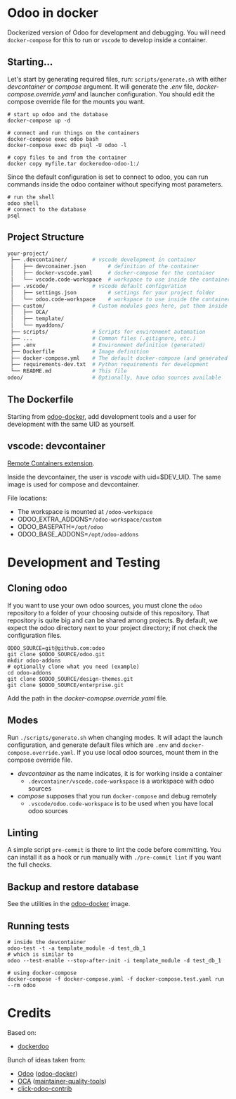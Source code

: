 # Odoo in docker

Dockerized version of Odoo for development and debugging.
You will need `docker-compose` for this to run or `vscode` to develop inside
a container.

## Starting...

Let's start by generating required files, run:
`scripts/generate.sh` with either *devcontainer* or *compose* argument.
It will generate the *.env* file, *docker-compose.override.yaml* and
launcher configuration.
You should edit the compose override file for the mounts you want.

```shell
# start up odoo and the database
docker-compose up -d

# connect and run things on the containers
docker-compose exec odoo bash
docker-compose exec db psql -U odoo -l

# copy files to and from the container
docker copy myfile.tar dockerodoo-odoo-1:/
```

Since the default configuration is set to connect to odoo, you can run
commands inside the odoo container without specifying most parameters.

``` shell
# run the shell
odoo shell
# connect to the database
psql
```

## Project Structure

```bash
your-project/
 ├── .devcontainer/        # vscode development in container
 │   ├── devconainer.json       # definition of the container
 │   ├── docker-vscode.yaml     # docker-compose for the container
 │   └── vscode.code-workspace  # workspace to use inside the container
 ├── .vscode/              # vscode default configuration
 │   ├── settings.json          # settings for your project folder
 │   └── odoo.code-workspace    # workspace to use inside the container
 ├── custom/               # Custom modules goes here, put them inside separate directories
 │   ├── OCA/
 │   ├── template/
 │   └── myaddons/
 ├── scripts/              # Scripts for environment automation
 ├── ...                   # Common files (.gitignore, etc.)
 ├── .env                  # Environment definition (generated)
 ├── Dockerfile            # Image definition
 ├── docker-compose.yml    # The default docker-compose (and generated override)
 ├── requirements-dev.txt  # Python requirements for development
 └── README.md             # This file
odoo/                      # Optionally, have odoo sources available
```

## The Dockerfile

Starting from [odoo-docker],
add development tools
and a user for development with the same UID as yourself.

## vscode: devcontainer

[Remote Containers extension](https://marketplace.visualstudio.com/items?itemName=ms-vscode-remote.remote-containers).

Inside the devcontainer, the user is *vscode* with uid=$DEV_UID.
The same image is used for compose and devcontainer.

File locations:
- The workspace is mounted at `/odoo-workspace`
- ODOO_EXTRA_ADDONS=`/odoo-workspace/custom`
- ODOO_BASEPATH=`/opt/odoo`
- ODOO_BASE_ADDONS=`/opt/odoo-addons`

# Development and Testing

## Cloning odoo

If you want to use your own odoo sources, you must clone the `odoo`
repository to a folder of your choosing outside of this repository.
That repository is quite big and can be shared among projects.
By default, we expect the odoo directory next to your project directory;
if not check the configuration files.

```shell
ODOO_SOURCE=git@github.com:odoo
git clone $ODOO_SOURCE/odoo.git
mkdir odoo-addons
# optionally clone what you need (example)
cd odoo-addons
git clone $ODOO_SOURCE/design-themes.git
git clone $ODOO_SOURCE/enterprise.git
```

Add the path in the *docker-comopse.override.yaml* file.

## Modes

Run `./scripts/generate.sh` when changing modes.
It will adapt the launch configuration, and generate default files which
are `.env` and `docker-compose.override.yaml`.
If you use local odoo sources, mount them in the compose override file.

- *devcontainer* as the name indicates, it is for working inside a container
  - `.devcontainer/vscode.code-workspace` is a workspace with odoo sources
- *compose* supposes that you run `docker-compose` and debug remotely
  - `.vscode/odoo.code-workspace` is to be used when you have local odoo sources

## Linting

A simple script `pre-commit` is there to lint the code before committing.
You can install it as a hook or run manually with `./pre-commit lint` if you
want the full checks.

## Backup and restore database

See the utilities in the [odoo-docker] image.

## Running tests

```shell
# inside the devcontainer
odoo-test -t -a template_module -d test_db_1
# which is similar to
odoo --test-enable --stop-after-init -i template_module -d test_db_1

# using docker-compose
docker-compose -f docker-compose.yaml -f docker-compose.test.yaml run --rm odoo
```

# Credits

Based on:

* [dockerdoo]

Bunch of ideas taken from:

* [Odoo] ([odoo-docker](https://github.com/odoo/docker))
* [OCA] ([maintainer-quality-tools](https://github.com/OCA/maintainer-quality-tools))
* [click-odoo-contrib]


[click-odoo-contrib]: https://github.com/acsone/click-odoo-contrib
[dockerdoo]: https://github.com/iterativo-git/dockerdoo
[OCA]: https://github.com/OCA
[Odoo]: https://github.com/odoo
[odoo-docker]: https://github.com/kmagusiak/odoo-docker
